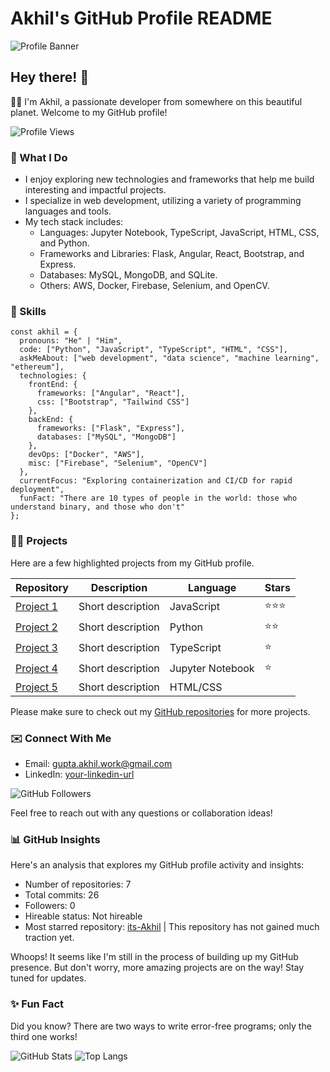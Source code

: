 # Akhil's GitHub Profile README

![Profile Banner](https://github.com/Its-Akhil/Its-Akhil/blob/main/banner.png)

## Hey there! 👋

👨‍💻 I'm Akhil, a passionate developer from somewhere on this beautiful planet. Welcome to my GitHub profile!

![Profile Views](https://komarev.com/ghpvc/?username=Its-Akhil&color=brightgreen)

### 🔭 What I Do
- I enjoy exploring new technologies and frameworks that help me build interesting and impactful projects.
- I specialize in web development, utilizing a variety of programming languages and tools.
- My tech stack includes:
  - Languages: Jupyter Notebook, TypeScript, JavaScript, HTML, CSS, and Python.
  - Frameworks and Libraries: Flask, Angular, React, Bootstrap, and Express.
  - Databases: MySQL, MongoDB, and SQLite.
  - Others: AWS, Docker, Firebase, Selenium, and OpenCV. 

### 🚀 Skills

```
const akhil = {
  pronouns: "He" | "Him",
  code: ["Python", "JavaScript", "TypeScript", "HTML", "CSS"],
  askMeAbout: ["web development", "data science", "machine learning", "ethereum"],
  technologies: {
    frontEnd: {
      frameworks: ["Angular", "React"],
      css: ["Bootstrap", "Tailwind CSS"]
    },
    backEnd: {
      frameworks: ["Flask", "Express"],
      databases: ["MySQL", "MongoDB"]
    },
    devOps: ["Docker", "AWS"],
    misc: ["Firebase", "Selenium", "OpenCV"]
  },
  currentFocus: "Exploring containerization and CI/CD for rapid deployment",
  funFact: "There are 10 types of people in the world: those who understand binary, and those who don't"
};
```

### 👨‍💻 Projects

Here are a few highlighted projects from my GitHub profile.

| Repository             | Description      | Language    | Stars |
| ---------------------- | ---------------- | ----------- | ------|
| [Project 1](https://github.com/username/project1)          | Short description | JavaScript | ⭐⭐⭐ |
| [Project 2](https://github.com/username/project2)          | Short description | Python      | ⭐⭐   |
| [Project 3](https://github.com/username/project3)          | Short description | TypeScript | ⭐     |
| [Project 4](https://github.com/username/project4)          | Short description | Jupyter Notebook | ⭐ |
| [Project 5](https://github.com/username/project5)          | Short description | HTML/CSS       |   |

Please make sure to check out my [GitHub repositories](https://github.com/Its-Akhil?tab=repositories) for more projects.

### ✉️ Connect With Me

- Email: gupta.akhil.work@gmail.com
- LinkedIn: [your-linkedin-url](https://www.linkedin.com/in/akhildot/)

![GitHub Followers](https://img.shields.io/github/followers/Its-Akhil?style=social)

Feel free to reach out with any questions or collaboration ideas!

### 📊 GitHub Insights

Here's an analysis that explores my GitHub profile activity and insights:

- Number of repositories: 7
- Total commits: 26
- Followers: 0
- Hireable status: Not hireable
- Most starred repository: [its-Akhil](https://github.com/Its-Akhil/its-Akhil) | This repository has not gained much traction yet.

Whoops! It seems like I'm still in the process of building up my GitHub presence. But don't worry, more amazing projects are on the way! Stay tuned for updates.

### ✨ Fun Fact

Did you know? There are two ways to write error-free programs; only the third one works!

![GitHub Stats](https://github-readme-stats.vercel.app/api?username=Its-Akhil&show_icons=true)
![Top Langs](https://github-readme-stats.vercel.app/api/top-langs/?username=Its-Akhil&layout=compact)
